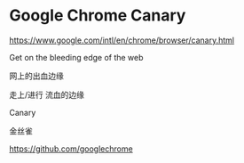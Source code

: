 # Google Chrome Canary 


https://www.google.com/intl/en/chrome/browser/canary.html



Get on the bleeding edge of the web

网上的出血边缘

走上/进行 流血的边缘







Canary

金丝雀




https://github.com/googlechrome




















